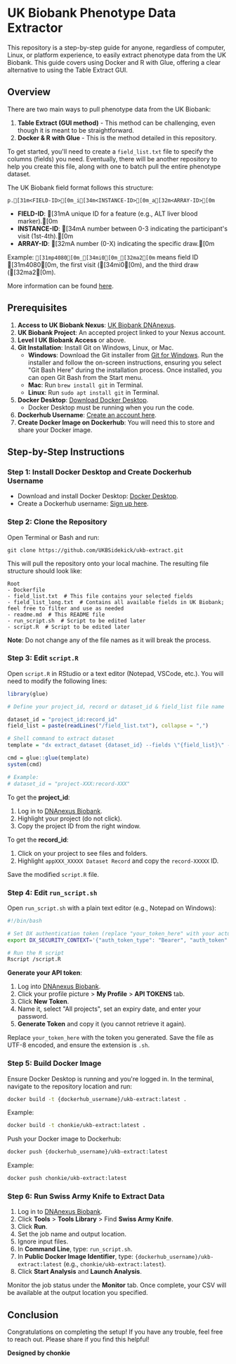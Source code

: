 # UK Biobank Phenotype Data Extractor

This repository is a step-by-step guide for anyone, regardless of computer, Linux, or platform experience, to easily extract phenotype data from the UK Biobank. This guide covers using Docker and R with Glue, offering a clear alternative to using the Table Extract GUI. 

## Overview
There are two main ways to pull phenotype data from the UK Biobank:

1. **Table Extract (GUI method)** - This method can be challenging, even though it is meant to be straightforward.
2. **Docker & R with Glue** - This is the method detailed in this repository.

To get started, you'll need to create a `field_list.txt` file to specify the columns (fields) you need. Eventually, there will be another repository to help you create this file, along with one to batch pull the entire phenotype dataset.

The UK Biobank field format follows this structure:

```
p.[31m<FIELD-ID>[0m_i[34m<INSTANCE-ID>[0m_a[32m<ARRAY-ID>[0m
```

- **FIELD-ID**: [31mA unique ID for a feature (e.g., ALT liver blood marker).[0m
- **INSTANCE-ID**: [34mA number between 0-3 indicating the participant's visit (1st-4th).[0m
- **ARRAY-ID**: [32mA number (0-X) indicating the specific draw.[0m

Example: `[31mp4080[0m_[34mi0[0m_[32ma2[0m` means field ID [31m4080[0m, the first visit ([34mi0[0m), and the third draw ([32ma2[0m).

More information can be found [here](https://biobank.ndph.ox.ac.uk/ukb/help.cgi?cd=data_field).

## Prerequisites
1. **Access to UK Biobank Nexus**: [UK Biobank DNAnexus](https://ukbiobank.dnanexus.com/).
2. **UK Biobank Project**: An accepted project linked to your Nexus account.
3. **Level I UK Biobank Access** or above.
4. **Git Installation**: Install Git on Windows, Linux, or Mac.
    - **Windows**: Download the Git installer from [Git for Windows](https://gitforwindows.org/). Run the installer and follow the on-screen instructions, ensuring you select "Git Bash Here" during the installation process. Once installed, you can open Git Bash from the Start menu.
    - **Mac**: Run `brew install git` in Terminal.
    - **Linux**: Run `sudo apt install git` in Terminal.
5. **Docker Desktop**: [Download Docker Desktop](https://www.docker.com/products/docker-desktop/).
   - Docker Desktop must be running when you run the code.
6. **Dockerhub Username**: [Create an account here](https://hub.docker.com/signup).
7. **Create Docker Image on Dockerhub**: You will need this to store and share your Docker image.

## Step-by-Step Instructions

### Step 1: Install Docker Desktop and Create Dockerhub Username
- Download and install Docker Desktop: [Docker Desktop](https://www.docker.com/products/docker-desktop/).
- Create a Dockerhub username: [Sign up here](https://hub.docker.com/signup).

### Step 2: Clone the Repository
Open Terminal or Bash and run:
```
git clone https://github.com/UKBSidekick/ukb-extract.git
```
This will pull the repository onto your local machine. The resulting file structure should look like:

```
Root
- Dockerfile
- field_list.txt  # This file contains your selected fields
- field_list_long.txt  # Contains all available fields in UK Biobank; feel free to filter and use as needed
- readme.md  # This README file
- run_script.sh  # Script to be edited later
- script.R  # Script to be edited later
```
**Note**: Do not change any of the file names as it will break the process.

### Step 3: Edit `script.R`
Open `script.R` in RStudio or a text editor (Notepad, VSCode, etc.). You will need to modify the following lines:

```r
library(glue)

# Define your project_id, record or dataset_id & field_list file name

dataset_id = "project_id:record_id" 
field_list = paste(readLines("/field_list.txt"), collapse = ",")

# Shell command to extract dataset
template = "dx extract_dataset {dataset_id} --fields \"{field_list}\" -o filtered_data.csv"

cmd = glue::glue(template)
system(cmd)

# Example:
# dataset_id = "project-XXX:record-XXX" 
```

To get the **project_id**:
1. Log in to [DNAnexus Biobank](https://ukbiobank.dnanexus.com/).
2. Highlight your project (do not click).
3. Copy the project ID from the right window.

To get the **record_id**:
1. Click on your project to see files and folders.
2. Highlight `appXXX_XXXXX Dataset Record` and copy the `record-XXXXX` ID.

Save the modified `script.R` file.

### Step 4: Edit `run_script.sh`
Open `run_script.sh` with a plain text editor (e.g., Notepad on Windows):

```sh
#!/bin/bash

# Set DX authentication token (replace "your_token_here" with your actual token)
export DX_SECURITY_CONTEXT='{"auth_token_type": "Bearer", "auth_token": "your_token_here"}'

# Run the R script
Rscript /script.R
```

**Generate your API token**:
1. Log into [DNAnexus Biobank](https://ukbiobank.dnanexus.com/).
2. Click your profile picture > **My Profile** > **API TOKENS** tab.
3. Click **New Token**.
4. Name it, select "All projects", set an expiry date, and enter your password.
5. **Generate Token** and copy it (you cannot retrieve it again).

Replace `your_token_here` with the token you generated. Save the file as UTF-8 encoded, and ensure the extension is `.sh`.

### Step 5: Build Docker Image
Ensure Docker Desktop is running and you're logged in. In the terminal, navigate to the repository location and run:

```sh
docker build -t {dockerhub_username}/ukb-extract:latest .
```
Example:
```sh
docker build -t chonkie/ukb-extract:latest .
```

Push your Docker image to Dockerhub:
```sh
docker push {dockerhub_username}/ukb-extract:latest
```
Example:
```sh
docker push chonkie/ukb-extract:latest
```

### Step 6: Run Swiss Army Knife to Extract Data
1. Log in to [DNAnexus Biobank](https://ukbiobank.dnanexus.com/).
2. Click **Tools** > **Tools Library** > Find **Swiss Army Knife**.
3. Click **Run**.
4. Set the job name and output location.
5. Ignore input files.
6. In **Command Line**, type: `run_script.sh`.
7. In **Public Docker Image Identifier**, type: `{dockerhub_username}/ukb-extract:latest` (e.g., `chonkie/ukb-extract:latest`).
8. Click **Start Analysis** and **Launch Analysis**.

Monitor the job status under the **Monitor** tab. Once complete, your CSV will be available at the output location you specified.

## Conclusion
Congratulations on completing the setup! If you have any trouble, feel free to reach out. Please share if you find this helpful!

**Designed by chonkie**
